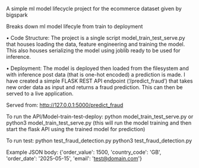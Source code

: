 A simple ml model lifecycle project for the ecommerce dataset given by bigspark

Breaks down ml model lifecyle from train to deployment

•	Code Structure: The project is a single script model_train_test_serve.py that houses loading the data, feature engineering and training the model. This also houses serializing the model using joblib ready to be used for inference.

•	Deployment: The model is deployed then loaded from the filesystem and with inference post data (that is one-hot encoded) a prediction is made. I have created a simple FLASK REST API endpoint (‘/predict_fraud’) that takes new order data as input and returns a fraud prediction. This can then be served to a live application.

Served from: http://127.0.0.1:5000/predict_fraud

To run the API/Model-train-test-deploy: python model_train_test_serve.py or python3 model_train_test_serve.py (this will run the model training and then start the flask API using the trained model for prediction)

To run test: python test_fraud_detection.py python3 test_fraud_detection.py

Example JSON body: {'order_value': 1500, 'country_code': 'GB', 'order_date': '2025-05-15', 'email': 'test@domain.com'}
